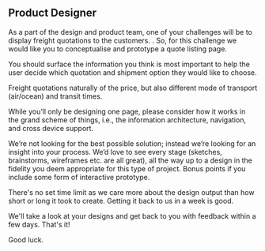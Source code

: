 ## Product Designer

As a part of the design and product team, one of your challenges will be to display freight quotations to the customers.
. So, for this challenge we would like you to conceptualise and prototype a quote listing page.

You should surface the information you think is most important to help the user decide which quotation and shipment
option they would like to choose.

Freight quotations naturally of the price, but also different mode of transport (air/ocean) and transit times.

While you’ll only be designing one page, please consider how it works in the grand scheme of things, i.e., the
information architecture, navigation, and cross device support.

We’re not looking for the best possible solution; instead we’re looking for an insight into your process. We’d love to see every stage (sketches, brainstorms, wireframes etc. are all great), all the way up to a design in the fidelity you deem appropriate for this type of project. Bonus points if you include some form of interactive prototype.

There's no set time limit as we care more about the design output than how short or long it took to create. Getting it back to us in a week is good.

We'll take a look at your designs and get back to you with feedback within a few days. That's it!

Good luck.
